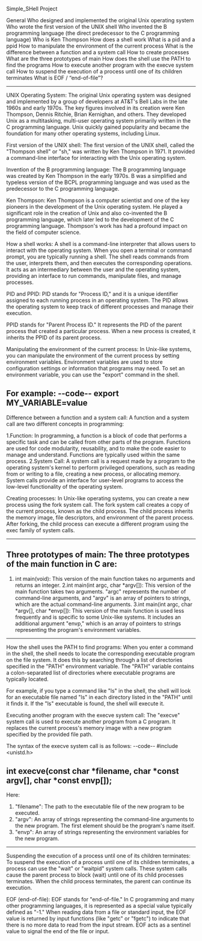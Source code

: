 Simple_SHell Project

General
Who designed and implemented the original Unix operating system
Who wrote the first version of the UNIX shell
Who invented the B programming language (the direct predecessor to the C programming language)
Who is Ken Thompson
How does a shell work
What is a pid and a ppid
How to manipulate the environment of the current process
What is the difference between a function and a system call
How to create processes
What are the three prototypes of main
How does the shell use the PATH to find the programs
How to execute another program with the execve system call
How to suspend the execution of a process until one of its children terminates
What is EOF / “end-of-file”?

---------------------------

UNIX Operating System:
The original Unix operating system was designed and implemented by a group of developers at AT&T's Bell Labs in the late 1960s and early 1970s. The key figures involved in its creation were Ken Thompson, Dennis Ritchie, Brian Kernighan, and others. They developed Unix as a multitasking, multi-user operating system primarily written in the C programming language. Unix quickly gained popularity and became the foundation for many other operating systems, including Linux.

First version of the UNIX shell:
The first version of the UNIX shell, called the "Thompson shell" or "sh," was written by Ken Thompson in 1971. It provided a command-line interface for interacting with the Unix operating system.

Invention of the B programming language:
The B programming language was created by Ken Thompson in the early 1970s. B was a simplified and typeless version of the BCPL programming language and was used as the predecessor to the C programming language.

Ken Thompson:
Ken Thompson is a computer scientist and one of the key pioneers in the development of the Unix operating system. He played a significant role in the creation of Unix and also co-invented the B programming language, which later led to the development of the C programming language. Thompson's work has had a profound impact on the field of computer science.

How a shell works:
A shell is a command-line interpreter that allows users to interact with the operating system. When you open a terminal or command prompt, you are typically running a shell. The shell reads commands from the user, interprets them, and then executes the corresponding operations. It acts as an intermediary between the user and the operating system, providing an interface to run commands, manipulate files, and manage processes.

PID and PPID:
PID stands for "Process ID," and it is a unique identifier assigned to each running process in an operating system. The PID allows the operating system to keep track of different processes and manage their execution.

PPID stands for "Parent Process ID." It represents the PID of the parent process that created a particular process. When a new process is created, it inherits the PPID of its parent process.

Manipulating the environment of the current process:
In Unix-like systems, you can manipulate the environment of the current process by setting environment variables. Environment variables are used to store configuration settings or information that programs may need. To set an environment variable, you can use the "export" command in the shell.

For example:
--code--
export MY_VARIABLE=value
--------

Difference between a function and a system call:
A function and a system call are two different concepts in programming:

1.Function: In programming, a function is a block of code that performs a specific task and can be called from other parts of the program. Functions are used for code modularity, reusability, and to make the code easier to manage and understand. Functions are typically used within the same process.
2.System Call: A system call is a request made by a program to the operating system's kernel to perform privileged operations, such as reading from or writing to a file, creating a new process, or allocating memory. System calls provide an interface for user-level programs to access the low-level functionality of the operating system.

Creating processes:
In Unix-like operating systems, you can create a new process using the fork system call. The fork system call creates a copy of the current process, known as the child process. The child process inherits the memory image, file descriptors, and environment of the parent process. After forking, the child process can execute a different program using the exec family of system calls.

---
Three prototypes of main:
The three prototypes of the main function in C are:
---
1. int main(void):
   This version of the main function takes no arguments and returns an integer.
2.int main(int argc, char *argv[]):
    This version of the main function takes two arguments.
     "argc" represents the number of command-line arguments, and "argv" is an array of pointers to strings,
     which are the actual command-line arguments.
3.int main(int argc, char *argv[], char *envp[]):
      This version of the main function is used less frequently and is specific to some Unix-like systems.
       It includes an additional argument "envp," which is an array of pointers to strings representing the program's environment     variables.
----

How the shell uses the PATH to find programs:
When you enter a command in the shell, the shell needs to locate the corresponding executable program on the file system. It does this by searching through a list of directories specified in the "PATH" environment variable. The "PATH" variable contains a colon-separated list of directories where executable programs are typically located.

For example, if you type a command like "ls" in the shell, the shell will look for an executable file named "ls" in each directory listed in the "PATH" until it finds it. If the "ls" executable is found, the shell will execute it.

Executing another program with the execve system call:
The "execve" system call is used to execute another program from a C program. It replaces the current process's memory image with a new program specified by the provided file path.

The syntax of the execve system call is as follows:
--code--
#include <unistd.h>

int execve(const char *filename, char *const argv[], char *const envp[]);
-------
Here:

1. "filename": The path to the executable file of the new program to be executed.
2. "argv": An array of strings representing the command-line arguments to the new program. The first element should be the program's name itself.
3. "envp": An array of strings representing the environment variables for the new program.
---------

Suspending the execution of a process until one of its children terminates:
To suspend the execution of a process until one of its children terminates, a process can use the "wait" or "waitpid" system calls. These system calls cause the parent process to block (wait) until one of its child processes terminates. When the child process terminates, the parent can continue its execution.

EOF (end-of-file):
EOF stands for "end-of-file." In C programming and many other programming languages, it is represented as a special value typically defined as "-1." When reading data from a file or standard input, the EOF value is returned by input functions (like "getc" or "fgetc") to indicate that there is no more data to read from the input stream. EOF acts as a sentinel value to signal the end of the file or input.
